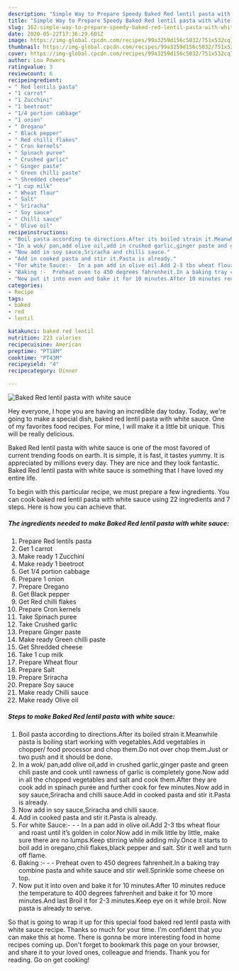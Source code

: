 ```yaml
---
description: "Simple Way to Prepare Speedy Baked Red lentil pasta with white sauce"
title: "Simple Way to Prepare Speedy Baked Red lentil pasta with white sauce"
slug: 362-simple-way-to-prepare-speedy-baked-red-lentil-pasta-with-white-sauce
date: 2020-05-22T17:36:29.601Z
image: https://img-global.cpcdn.com/recipes/99a3259d156c5032/751x532cq70/baked-red-lentil-pasta-with-white-sauce-recipe-main-photo.jpg
thumbnail: https://img-global.cpcdn.com/recipes/99a3259d156c5032/751x532cq70/baked-red-lentil-pasta-with-white-sauce-recipe-main-photo.jpg
cover: https://img-global.cpcdn.com/recipes/99a3259d156c5032/751x532cq70/baked-red-lentil-pasta-with-white-sauce-recipe-main-photo.jpg
author: Lou Powers
ratingvalue: 3
reviewcount: 6
recipeingredient:
- " Red lentils pasta"
- "1 carrot"
- "1 Zucchini"
- "1 beetroot"
- "1/4 portion cabbage"
- "1 onion"
- " Oregano"
- " Black pepper"
- " Red chilli flakes"
- " Cron kernels"
- " Spinach puree"
- " Crushed garlic"
- " Ginger paste"
- " Green chilli paste"
- " Shredded cheese"
- "1 cup milk"
- " Wheat flour"
- " Salt"
- " Sriracha"
- " Soy sauce"
- " Chilli sauce"
- " Olive oil"
recipeinstructions:
- "Boil pasta according to directions.After its boiled strain it.Meanwhile pasta is boiling start working with vegetables.Add vegetables in chopper/ food processor and chop them.Do not over chop them.Just or two push and it should be done."
- "In a wok/ pan,add olive oil,add in crushed garlic,ginger paste and green chili paste and cook until rawness of garlic is completely gone.Now add in all the chopped vegetables and salt and cook them.After they are cook add in spinach purée and further cook for few minutes.Now add in soy sauce,Sriracha and chilli sauce.Add in cooked pasta and stir it.Pasta is already."
- "Now add in soy sauce,Sriracha and chilli sauce."
- "Add in cooked pasta and stir it.Pasta is already."
- "For white Sauce:-  In a pan add in olive oil.Add 2-3 tbs wheat flour and roast until it’s golden in color.Now add in milk little by little, make sure there are no lumps.Keep stirring while adding mily.Once it starts to boil add in oregano,chili flakes,black pepper and salt. Stir it well and turn off flame."
- "Baking :-  Preheat oven to 450 degrees fahrenheit.In a baking tray combine pasta and white sauce and stir well.Sprinkle some cheese on top."
- "Now put it into oven and bake it for 10 minutes.After 10 minutes reduce the temperature to 400 degrees fahrenheit and bake it for 10 more minutes.And last Broil it for 2-3 minutes.Keep eye on it while broil. Now pasta is already to serve."
categories:
- Recipe
tags:
- baked
- red
- lentil

katakunci: baked red lentil 
nutrition: 223 calories
recipecuisine: American
preptime: "PT18M"
cooktime: "PT43M"
recipeyield: "4"
recipecategory: Dinner

---
```



![Baked Red lentil pasta with white sauce](https://img-global.cpcdn.com/recipes/99a3259d156c5032/751x532cq70/baked-red-lentil-pasta-with-white-sauce-recipe-main-photo.jpg)

Hey everyone, I hope you are having an incredible day today. Today, we're going to make a special dish, baked red lentil pasta with white sauce. One of my favorites food recipes. For mine, I will make it a little bit unique. This will be really delicious.



Baked Red lentil pasta with white sauce is one of the most favored of current trending foods on earth. It is simple, it is fast, it tastes yummy. It is appreciated by millions every day. They are nice and they look fantastic. Baked Red lentil pasta with white sauce is something that I have loved my entire life.


To begin with this particular recipe, we must prepare a few ingredients. You can cook baked red lentil pasta with white sauce using 22 ingredients and 7 steps. Here is how you can achieve that.

<!--inarticleads1-->

##### The ingredients needed to make Baked Red lentil pasta with white sauce:

1. Prepare  Red lentils pasta
1. Get 1 carrot
1. Make ready 1 Zucchini
1. Make ready 1 beetroot
1. Get 1/4 portion cabbage
1. Prepare 1 onion
1. Prepare  Oregano
1. Get  Black pepper
1. Get  Red chilli flakes
1. Prepare  Cron kernels
1. Take  Spinach puree
1. Take  Crushed garlic
1. Prepare  Ginger paste
1. Make ready  Green chilli paste
1. Get  Shredded cheese
1. Take 1 cup milk
1. Prepare  Wheat flour
1. Prepare  Salt
1. Prepare  Sriracha
1. Prepare  Soy sauce
1. Make ready  Chilli sauce
1. Make ready  Olive oil




<!--inarticleads2-->

##### Steps to make Baked Red lentil pasta with white sauce:

1. Boil pasta according to directions.After its boiled strain it.Meanwhile pasta is boiling start working with vegetables.Add vegetables in chopper/ food processor and chop them.Do not over chop them.Just or two push and it should be done.
1. In a wok/ pan,add olive oil,add in crushed garlic,ginger paste and green chili paste and cook until rawness of garlic is completely gone.Now add in all the chopped vegetables and salt and cook them.After they are cook add in spinach purée and further cook for few minutes.Now add in soy sauce,Sriracha and chilli sauce.Add in cooked pasta and stir it.Pasta is already.
1. Now add in soy sauce,Sriracha and chilli sauce.
1. Add in cooked pasta and stir it.Pasta is already.
1. For white Sauce:- -  - In a pan add in olive oil.Add 2-3 tbs wheat flour and roast until it’s golden in color.Now add in milk little by little, make sure there are no lumps.Keep stirring while adding mily.Once it starts to boil add in oregano,chili flakes,black pepper and salt. Stir it well and turn off flame.
1. Baking :- -  - Preheat oven to 450 degrees fahrenheit.In a baking tray combine pasta and white sauce and stir well.Sprinkle some cheese on top.
1. Now put it into oven and bake it for 10 minutes.After 10 minutes reduce the temperature to 400 degrees fahrenheit and bake it for 10 more minutes.And last Broil it for 2-3 minutes.Keep eye on it while broil. Now pasta is already to serve.




So that is going to wrap it up for this special food baked red lentil pasta with white sauce recipe. Thanks so much for your time. I'm confident that you can make this at home. There is gonna be more interesting food in home recipes coming up. Don't forget to bookmark this page on your browser, and share it to your loved ones, colleague and friends. Thank you for reading. Go on get cooking!
